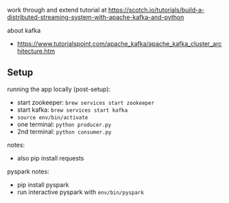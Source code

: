 work through and extend tutorial at https://scotch.io/tutorials/build-a-distributed-streaming-system-with-apache-kafka-and-python

about kafka
- https://www.tutorialspoint.com/apache_kafka/apache_kafka_cluster_architecture.htm

## Setup

running the app locally (post-setup):
- start zookeeper: `brew services start zookeeper`
- start kafka: `brew services start kafka`
- `source env/bin/activate`
- one terminal: `python producer.py`
- 2nd terminal: `python consumer.py`


notes:
- also  pip install requests

pyspark notes:
- pip install pyspark
- run interactive pyspark with `env/bin/pyspark`
